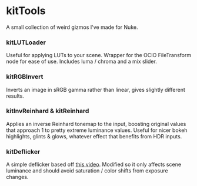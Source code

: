 # kitTools
A small collection of weird gizmos I've made for Nuke.

### kitLUTLoader
Useful for applying LUTs to your scene. Wrapper for the OCIO FileTransform node for ease of use. Includes luma / chroma and a mix slider.

### kitRGBInvert
Inverts an image in sRGB gamma rather than linear, gives slightly different results.

### kitInvReinhard & kitReinhard
Applies an inverse Reinhard tonemap to the input, boosting original values that approach 1 to pretty extreme luminance values. Useful for nicer bokeh highlights, glints & glows, whatever effect that benefits from HDR inputs. 

### kitDeflicker
A simple deflicker based off [this video](https://www.youtube.com/watch?v=Qxp7jjDhQWY). Modified so it only affects scene luminance and should avoid saturation / color shifts from exposure changes.
